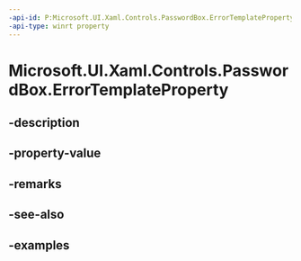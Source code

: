 ```yaml
---
-api-id: P:Microsoft.UI.Xaml.Controls.PasswordBox.ErrorTemplateProperty
-api-type: winrt property
---
```


# Microsoft.UI.Xaml.Controls.PasswordBox.ErrorTemplateProperty

<!--
public static Microsoft.UI.Xaml.DependencyProperty ErrorTemplateProperty { get; }
-->


## -description

## -property-value

## -remarks

## -see-also

## -examples


